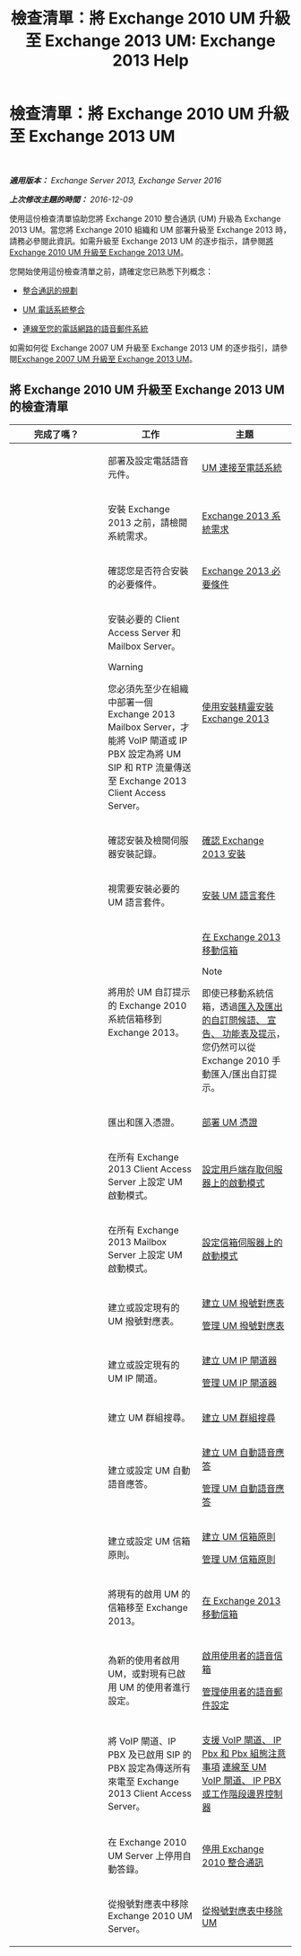 ﻿---
title: '檢查清單：將 Exchange 2010 UM 升級至 Exchange 2013 UM: Exchange 2013 Help'
TOCTitle: 檢查清單：將 Exchange 2010 UM 升級至 Exchange 2013 UM
ms:assetid: 799bd1b1-a918-4bd8-911e-e6ca08bd7b52
ms:mtpsurl: https://technet.microsoft.com/zh-tw/library/Dn169228(v=EXCHG.150)
ms:contentKeyID: 54652593
ms.date: 05/21/2018
mtps_version: v=EXCHG.150
ms.translationtype: MT
---

# 檢查清單：將 Exchange 2010 UM 升級至 Exchange 2013 UM

 

_**適用版本：** Exchange Server 2013, Exchange Server 2016_

_**上次修改主題的時間：** 2016-12-09_

使用這份檢查清單協助您將 Exchange 2010 整合通訊 (UM) 升級為 Exchange 2013 UM。當您將 Exchange 2010 組織和 UM 部署升級至 Exchange 2013 時，請務必參閱此資訊。如需升級至 Exchange 2013 UM 的逐步指示，請參閱[將 Exchange 2010 UM 升級至 Exchange 2013 UM](upgrade-exchange-2010-um-to-exchange-2013-um-exchange-2013-help.md)。

您開始使用這份檢查清單之前，請確定您已熟悉下列概念：

  - [整合通訊的規劃](planning-for-unified-messaging-exchange-2013-help.md)

  - [UM 電話系統整合](telephone-system-integration-with-um-exchange-2013-help.md)

  - [連線至您的電話網路的語音郵件系統](connect-your-voice-mail-system-to-your-telephone-network-exchange-2013-help.md)

如需如何從 Exchange 2007 UM 升級至 Exchange 2013 UM 的逐步指引，請參閱[Exchange 2007 UM 升級至 Exchange 2013 UM](upgrade-exchange-2007-um-to-exchange-2013-um-exchange-2013-help.md)。

## 將 Exchange 2010 UM 升級至 Exchange 2013 UM 的檢查清單


<table>
<colgroup>
<col style="width: 33%" />
<col style="width: 33%" />
<col style="width: 33%" />
</colgroup>
<thead>
<tr class="header">
<th>完成了嗎？</th>
<th>工作</th>
<th>主題</th>
</tr>
</thead>
<tbody>
<tr class="odd">
<td><p></p></td>
<td><p>部署及設定電話語音元件。</p></td>
<td><p><a href="connect-um-to-your-telephone-system-exchange-2013-help.md">UM 連接至電話系統</a></p></td>
</tr>
<tr class="even">
<td><p></p></td>
<td><p>安裝 Exchange 2013 之前，請檢閱系統需求。</p></td>
<td><p><a href="exchange-2013-system-requirements-exchange-2013-help.md">Exchange 2013 系統需求</a></p></td>
</tr>
<tr class="odd">
<td><p></p></td>
<td><p>確認您是否符合安裝的必要條件。</p></td>
<td><p><a href="exchange-2013-prerequisites-exchange-2013-help.md">Exchange 2013 必要條件</a></p></td>
</tr>
<tr class="even">
<td><p></p></td>
<td><p>安裝必要的 Client Access Server 和 Mailbox Server。</p>

> [!WARNING]  
> 您必須先至少在組織中部署一個 Exchange 2013 Mailbox Server，才能將 VoIP 閘道或 IP PBX 設定為將 UM SIP 和 RTP 流量傳送至 Exchange 2013 Client Access Server。



</td>
<td><p><a href="install-exchange-2013-using-the-setup-wizard-exchange-2013-help.md">使用安裝精靈安裝 Exchange 2013</a></p></td>
</tr>
<tr class="odd">
<td><p></p></td>
<td><p>確認安裝及檢閱伺服器安裝記錄。</p></td>
<td><p><a href="verify-an-exchange-2013-installation-exchange-2013-help.md">確認 Exchange 2013 安裝</a></p></td>
</tr>
<tr class="even">
<td><p></p></td>
<td><p>視需要安裝必要的 UM 語言套件。</p></td>
<td><p><a href="install-a-um-language-pack-exchange-2013-help.md">安裝 UM 語言套件</a></p></td>
</tr>
<tr class="odd">
<td><p></p></td>
<td><p>將用於 UM 自訂提示的 Exchange 2010 系統信箱移到 Exchange 2013。</p></td>
<td><p><a href="mailbox-moves-in-exchange-2013-exchange-2013-help.md">在 Exchange 2013 移動信箱</a></p>

> [!NOTE]  
> 即使已移動系統信箱，透過<a href="import-and-export-custom-greetings-announcements-menus-and-prompts-exchange-2013-help.md">匯入及匯出的自訂問候語、 宣告、 功能表及提示</a>，您仍然可以從 Exchange 2010 手動匯入/匯出自訂提示。



</td>
</tr>
<tr class="even">
<td><p></p></td>
<td><p>匯出和匯入憑證。</p></td>
<td><p><a href="deploying-certificates-for-um-exchange-2013-help.md">部署 UM 憑證</a></p></td>
</tr>
<tr class="odd">
<td><p></p></td>
<td><p>在所有 Exchange 2013 Client Access Server 上設定 UM 啟動模式。</p></td>
<td><p><a href="configure-the-startup-mode-on-a-client-access-server-exchange-2013-help.md">設定用戶端存取伺服器上的啟動模式</a></p></td>
</tr>
<tr class="even">
<td><p></p></td>
<td><p>在所有 Exchange 2013 Mailbox Server 上設定 UM 啟動模式。</p></td>
<td><p><a href="configure-the-startup-mode-on-a-mailbox-server-exchange-2013-help.md">設定信箱伺服器上的啟動模式</a></p></td>
</tr>
<tr class="odd">
<td><p></p></td>
<td><p>建立或設定現有的 UM 撥號對應表。</p></td>
<td><p><a href="create-a-um-dial-plan-exchange-2013-help.md">建立 UM 撥號對應表</a></p>
<p><a href="manage-a-um-dial-plan-exchange-2013-help.md">管理 UM 撥號對應表</a></p></td>
</tr>
<tr class="even">
<td><p></p></td>
<td><p>建立或設定現有的 UM IP 閘道。</p></td>
<td><p><a href="create-a-um-ip-gateway-exchange-2013-help.md">建立 UM IP 閘道器</a></p>
<p><a href="manage-a-um-ip-gateway-exchange-2013-help.md">管理 UM IP 閘道器</a></p></td>
</tr>
<tr class="odd">
<td><p></p></td>
<td><p>建立 UM 群組搜尋。</p></td>
<td><p><a href="create-a-um-hunt-group-exchange-2013-help.md">建立 UM 群組搜尋</a></p></td>
</tr>
<tr class="even">
<td><p></p></td>
<td><p>建立或設定 UM 自動語音應答。</p></td>
<td><p><a href="create-a-um-auto-attendant-exchange-2013-help.md">建立 UM 自動語音應答</a></p>
<p><a href="manage-a-um-auto-attendant-exchange-2013-help.md">管理 UM 自動語音應答</a></p></td>
</tr>
<tr class="odd">
<td><p></p></td>
<td><p>建立或設定 UM 信箱原則。</p></td>
<td><p><a href="create-a-um-mailbox-policy-exchange-2013-help.md">建立 UM 信箱原則</a></p>
<p><a href="manage-a-um-mailbox-policy-exchange-2013-help.md">管理 UM 信箱原則</a></p></td>
</tr>
<tr class="even">
<td><p></p></td>
<td><p>將現有的啟用 UM 的信箱移至 Exchange 2013。</p></td>
<td><p><a href="mailbox-moves-in-exchange-2013-exchange-2013-help.md">在 Exchange 2013 移動信箱</a></p></td>
</tr>
<tr class="odd">
<td><p></p></td>
<td><p>為新的使用者啟用 UM，或對現有已啟用 UM 的使用者進行設定。</p></td>
<td><p><a href="enable-a-user-for-voice-mail-exchange-2013-help.md">啟用使用者的語音信箱</a></p>
<p><a href="manage-voice-mail-settings-for-a-user-exchange-2013-help.md">管理使用者的語音郵件設定</a></p></td>
</tr>
<tr class="even">
<td><p></p></td>
<td><p>將 VoIP 閘道、IP PBX 及已啟用 SIP 的 PBX 設定為傳送所有來電至 Exchange 2013 Client Access Server。</p></td>
<td><p><a href="configuration-notes-for-supported-voip-gateways-ip-pbxs-and-pbxs-exchange-2013-help.md">支援 VoIP 閘道、 IP Pbx 和 Pbx 組態注意事項</a> <a href="connect-a-voip-gateway-ip-pbx-or-session-border-controller-to-um-exchange-2013-help.md">連線至 UM VoIP 閘道、 IP PBX 或工作階段邊界控制器</a></p></td>
</tr>
<tr class="odd">
<td><p></p></td>
<td><p>在 Exchange 2010 UM Server 上停用自動答錄。</p></td>
<td><p><a href="https://go.microsoft.com/fwlink/p/?linkid=296335">停用 Exchange 2010 整合通訊</a></p></td>
</tr>
<tr class="even">
<td><p></p></td>
<td><p>從撥號對應表中移除 Exchange 2010 UM Server。</p></td>
<td><p><a href="https://go.microsoft.com/fwlink/p/?linkid=296336">從撥號對應表中移除 UM</a></p></td>
</tr>
</tbody>
</table>

